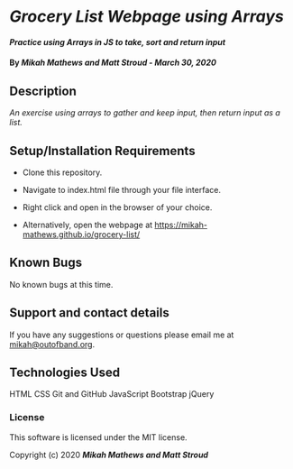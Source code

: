 # _Grocery List Webpage using Arrays_

#### _Practice using Arrays in JS to take, sort and return input_

#### By _**Mikah Mathews and Matt Stroud - March 30, 2020**_

## Description

_An exercise using arrays to gather and keep input, then return input as a list._

## Setup/Installation Requirements

* Clone this repository.
* Navigate to index.html file through your file interface.
* Right click and open in the browser of your choice.

* Alternatively, open the webpage at https://mikah-mathews.github.io/grocery-list/

## Known Bugs

No known bugs at this time.

## Support and contact details

If you have any suggestions or questions please email me at mikah@outofband.org.

## Technologies Used

HTML
CSS
Git and GitHub
JavaScript
Bootstrap
jQuery

### License

This software is licensed under the MIT license.

Copyright (c) 2020 **_Mikah Mathews and Matt Stroud_**
